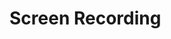 # Screen Recording

<figure><img src="../../../.gitbook/assets/4-walkthrough-screen-recorder.png" alt=""><figcaption></figcaption></figure>
